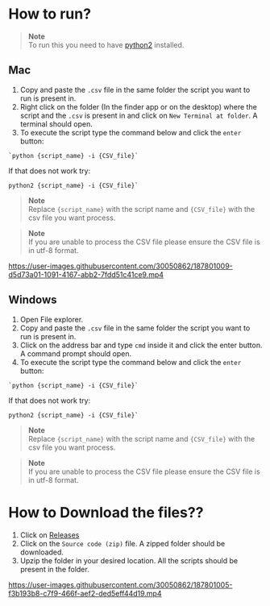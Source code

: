 # How to run?
> **Note**  
> To run this you need to have [python2](https://www.python.org/downloads/release/python-2718/) installed.
## Mac

1. Copy and paste the `.csv` file in the same folder the script you want to run is present in.
2. Right click on the folder (In the finder app or on the desktop) where the script and the `.csv` is present in and click on `New Terminal at folder`. A terminal should open.
3. To execute the script type the command below and click the `enter` button:
```
`python {script_name} -i {CSV_file}`
```
If that does not work try:
```
python2 {script_name} -i {CSV_file}`
```
> **Note**  
> Replace `{script_name}` with the script name and `{CSV_file}` with the csv file you want process.

> **Note**  
> If you are unable to process the CSV file please ensure the CSV file is in utf-8 format.


https://user-images.githubusercontent.com/30050862/187801009-d5d73a01-1091-4167-abb2-7fdd51c41ce9.mp4

## Windows

1. Open File explorer.
2. Copy and paste the `.csv` file in the same folder the script you want to run is present in.
3. Click on the address bar and type `cmd` inside it and click the enter button. A command prompt should open.
4. To execute the script type the command below and click the `enter` button:
```
`python {script_name} -i {CSV_file}`
```
If that does not work try:
```
python2 {script_name} -i {CSV_file}`
```
> **Note**  
> Replace `{script_name}` with the script name and `{CSV_file}` with the csv file you want process.

> **Note**  
> If you are unable to process the CSV file please ensure the CSV file is in utf-8 format.

# How to Download the files??

1. Click on [Releases](https://github.com/gp201/andersen_lab_biomek_files/releases/latest)
2. Click on the `Source code (zip)` file. A zipped folder should be downloaded.
3. Upzip the folder in your desired location. All the scripts should be present in the folder.

https://user-images.githubusercontent.com/30050862/187801005-f3b193b8-c7f9-466f-aef2-ded5eff44d19.mp4
